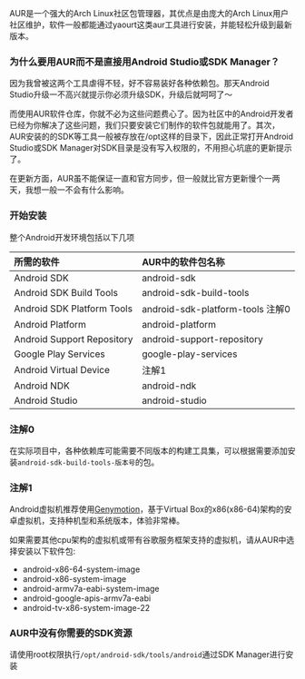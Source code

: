 AUR是一个强大的Arch Linux社区包管理器，其优点是由庞大的Arch Linux用户社区维护，软件一般都能通过yaourt这类aur工具进行安装，并能轻松升级到最新版本。

<!-- more -->

### 为什么要用AUR而不是直接用Android Studio或SDK Manager？

因为我曾被这两个工具虐得不轻，好不容易装好各种依赖包。那天Android Studio升级一不高兴就提示你必须升级SDK，升级后就呵呵了～

而使用AUR软件仓库，你就不必为这些问题费心了。因为社区中的Android开发者已经为你解决了这些问题，我们只要安装它们制作的软件包就能用了。其次，AUR安装的的SDK等工具一般被存放在/opt这样的目录下，因此正常打开Android Studio或SDK Manager对SDK目录是没有写入权限的，不用担心坑底的更新提示了。

在更新方面，AUR虽不能保证一直和官方同步，但一般就比官方更新慢个一两天，我想一般一不会有什么影响。

### 开始安装

整个Android开发环境包括以下几项

| 所需的软件 | AUR中的软件包名称    |
| :------------- | :------------- |
| Android SDK    | android-sdk    |
| Android SDK Build Tools | android-sdk-build-tools |
| Android SDK Platform Tools | android-sdk-platform-tools 注解0|
| Android Platform | android-platform |
| Android Support Repository | 	android-support-repository |
| Google Play Services | google-play-services |
| Android Virtual Device | 注解1 |
| Android NDK | android-ndk |
| Android Studio | android-studio |

### 注解0
在实际项目中，各种依赖库可能需要不同版本的构建工具集，可以根据需要添加安装`android-sdk-build-tools-版本号`的包。

### 注解1
Android虚拟机推荐使用[Genymotion](https://www.genymotion.com/)，基于Virtual Box的x86(x86-64)架构的安卓虚拟机，支持种机型和系统版本，体验非常棒。

如果需要其他cpu架构的虚拟机或带有谷歌服务框架支持的虚拟机，请从AUR中选择安装以下软件包:
* android-x86-64-system-image
* android-x86-system-image
* android-armv7a-eabi-system-image
* android-google-apis-armv7a-eabi
* android-tv-x86-system-image-22

### AUR中没有你需要的SDK资源
请使用root权限执行`/opt/android-sdk/tools/android`通过SDK Manager进行安装
